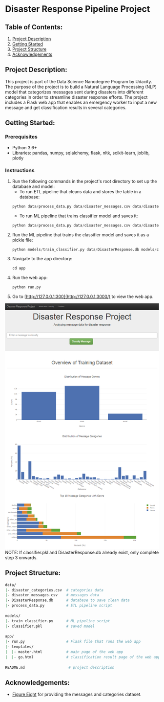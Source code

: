 # Disaster Response Pipeline Project
## Table of Contents:
1. [Project Description](#project-description)
2. [Getting Started](#getting-started)
3. [Project Structure](#project-structure)
4. [Acknowledgements](#acknowledgements)

## Project Description:
This project is part of the Data Science Nanodegree Program by Udacity. The purpose of the project is to build a Natural Language Processing (NLP) model that categorizes messages sent during disasters into different categories in order to streamline disaster response efforts. The project includes a Flask web app that enables an emergency worker to input a new message and get classification results in several categories.

## Getting Started:
### Prerequisites
* Python 3.6+
* Libraries: pandas, numpy, sqlalchemy, flask, nltk, scikit-learn, joblib, plotly
### Instructions
1. Run the following commands in the project's root directory to set up the database and model:
    * To run ETL pipeline that cleans data and stores the table in a database:
    ```python
    python data/process_data.py data/disaster_messages.csv data/disaster_categories.csv data/DisasterResponse.db
    ```
    * To run ML pipeline that trains classifier model and saves it:
    ```python
    python data/process_data.py data/disaster_messages.csv data/disaster_categories.csv data/DisasterResponse.db
    ```
2. Run the ML pipeline that trains the classifier model and saves it as a pickle file:
    ```python
    python models/train_classifier.py data/DisasterResponse.db models/classifier.pkl
    ```
3. Navigate to the app directory: 
    ```python
    cd app
    ```
4. Run the web app:
    ```python
    python run.py
    ```
5. Go to [http://127.0.0.1:300](http://127.0.0.1:3000/) to view the web app.

![Disaster Response App](https://github.com/s-patel12/data_science_nanodegree/blob/main/Project_2_Disaster_Pipeline/web_app_screenshot.png)
NOTE: If classifier.pkl and DisasterResponse.db already exist, only complete step 3 onwards.

## Project Structure:
```bash
data/
|- disaster_categories.csv  # categories data
|- disaster_messages.csv    # messages data
|- DisasterResponse.db      # database to save clean data
|- process_data.py          # ETL pipeline script

models/
|- train_classifier.py      # ML pipeline script
|- classifier.pkl           # saved model

app/
|- run.py                   # Flask file that runs the web app
|- templates/
|  |- master.html           # main page of the web app
|  |- go.html               # classification result page of the web app

README.md                    # project description
```

## Acknowledgements:
* [Figure Eight](https://www.figure-eight.com/) for providing the messages and categories dataset.
